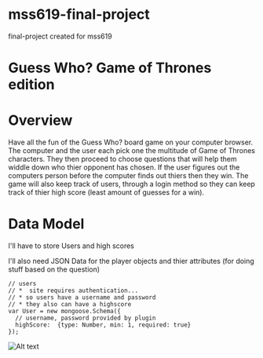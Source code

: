 # mss619-final-project
final-project created for mss619

# Guess Who? Game of Thrones edition


# Overview

Have all the fun of the Guess Who? board game on your computer browser. The computer and the user each pick one the multitude of Game of Thrones characters. They then proceed to choose questions that will help them widdle down who thier opponent has chosen. If the user figures out the computers person before the computer finds out thiers then they win. The game will also keep track of users, through a login method so they can keep track of thier high score (least amount of guesses for a win).

# Data Model

I'll have to store Users and high scores

I'll also need JSON Data for the player objects and thier attributes (for doing stuff based on the question)

```
// users
// *  site requires authentication...
// * so users have a username and password
// * they also can have a highscore
var User = new mongoose.Schema({
  // username, password provided by plugin
  highScore:  {type: Number, min: 1, required: true}
});

```

![Alt text](https://github.com/nyu-csci-ua-0480-002-fall-2015/mss619-final-project/blob/master/img/wireframe.JPG?raw=true "Wireframe")




